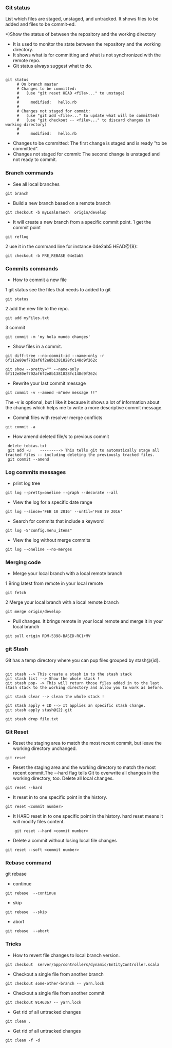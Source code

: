 

### Git status
List which files are staged, unstaged, and untracked. It shows files to be added and files to be commit-ed.

*)Show the status of between the repository and the working directory

* It is used to monitor the state between the repository and the working directory.
* It shows what is for committing and what is not synchronized with the remote repo. 
* Git status always suggest what to do. 
```text

git status
     # On branch master
     # Changes to be committed:
     #   (use "git reset HEAD <file>..." to unstage)
     #
     #     modified:   hello.rb
     #
     # Changes not staged for commit:
     #   (use "git add <file>..." to update what will be committed)
     #   (use "git checkout -- <file>..." to discard changes in working directory)
     #
     #     modified:   hello.rb

```

* Changes to be committed: The first change is staged and is ready "to be committed".
* Changes not staged for commit: The second change is unstaged and not ready to commit.


### Branch commands


* See all local branches 

```
git branch
```


* Build a new branch based on a remote branch

```
git checkout -b myLoalBranch  origin/develop
```

* It will create a new branch from a specific commit point.
 1 get the commit point 
 ```text
 git reflog  
```

2 use it in the command line for instance 04e2ab5 HEAD@{8}:
```text
git checkout -b PRE_REBASE 04e2ab5 

```


### Commits commands

* How to commit a new file 

1 git status see the files that needs to added to git
```text
git status
```
2 add the new file to the repo. 
```text
git add myFiles.txt

```
3 commit 

```text
git commit -m 'my hola mundo changes'
```

* Show files in a commit.

```
git diff-tree --no-commit-id --name-only -r 6f112e80ef702af6f2e8b1381828fc148d9f262c
```

```
git show --pretty="" --name-only 6f112e80ef702af6f2e8b1381828fc148d9f262c
```

* Rewrite your last commit message
```
git commit -v --amend -m"new message !!"
```
The -v is optional, but I like it because it shows a lot of information about the changes which helps me to write a more descriptive commit message.

* Commit files with resolver merge conflicts

```text
git commit -a
```

* How amend deleted file/s to previous commit
```text
 delete tobias.txt
 git add -u    ---------> This tells git to automatically stage all tracked files -- including deleting the previously tracked files. 
 git commit --amend
```

### Log commits messages

* print log tree
```
git log --pretty=oneline --graph --decorate --all
```

* View the log for a specific date range

```
git log --since='FEB 10 2016' --until='FEB 19 2016'
```

* Search for commits that include a keyword
```
git log -S"config.menu_items"
```

* View the log without merge commits

```
git log --oneline --no-merges
```



### Merging code  


* Merge your local branch with a local remote branch 

1 Bring latest from remote in your local remote  
```
git fetch
```

2 Merge your local branch with a local remote branch 
 
```
git merge origin/develop
```

* Pull changes. It brings remote in your local remote and merge it in your local branch
```
git pull origin RDM-5398-BASED-RC1+MV
```



###  git Stash

Git has a temp directory where you can pup files grouped by stash@{id}. 

```text

git stash --> This create a stash in to the stash stack
git stash list --> Show the whole stack ! 
git stash pop- -> This will return those files added in to the last stash stack to the working directory and allow you to work as before.

git stash clear --> clean the whole stack ! 

git stash apply + ID --> It applies an specific stash change.
git stash apply stash@{2}.git

git stash drop file.txt

```

### Git Reset

*  Reset the staging area to match the most recent commit, but leave the working directory unchanged.
```
git reset
```

* Reset the staging area and the working directory to match the most recent commit.The --hard flag tells Git to overwrite all changes in the working directory, too.
Delete all local changes.
```text
git reset --hard
```


* It reset in to one specific point in the history.
```
git reset <commit number>
```

* It HARD reset in to one specific point in the history. hard reset means it will modify files content.
```text
    git reset --hard <commit number>
```

* Delete a commit without losing local file changes
```text
git reset --soft <commit number>
```

###  Rebase command

git rebase 

* continue 
```
git rebase  --continue 
```
* skip
```
git rebase  --skip
```

* abort
```
git rebase  --abort
```

### Tricks

* How to revert file changes to local branch version.
```text
git checkout  server/app/controllers/dynamic/EntityController.scala
``` 


* Checkout a single file from another branch
```
git checkout some-other-branch -- yarn.lock
```

*  Checkout a single file from another commit
```
git checkout 9146367 -- yarn.lock
```

*  Get rid of all untracked changes
```
git clean .
```

* Get rid of all untracked changes
```
git clean -f -d
```

